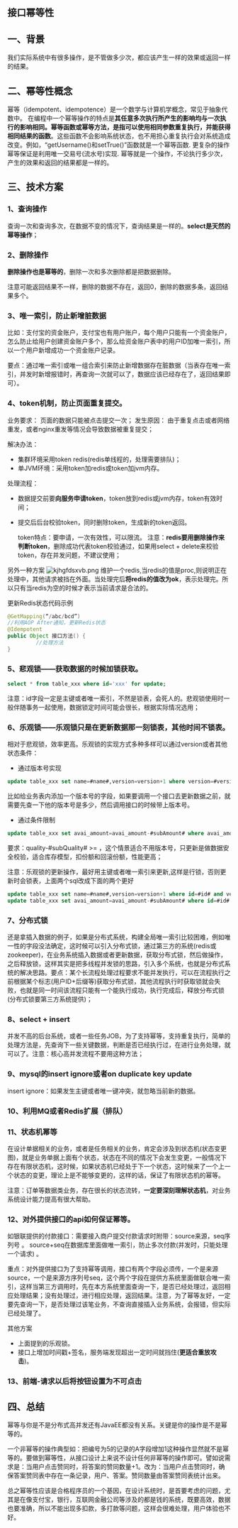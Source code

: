 ## 接口幂等性

## 一、背景 
我们实际系统中有很多操作，是不管做多少次，都应该产生一样的效果或返回一样的结果。

## 二、幂等性概念 
幂等（idempotent、idempotence）是一个数学与计算机学概念，常见于抽象代数中。 在编程中一个幂等操作的特点是**其任意多次执行所产生的影响均与一次执行的影响相同。幂等函数或幂等方法，是指可以使用相同参数重复执行，并能获得相同结果的函数**。这些函数不会影响系统状态，也不用担心重复执行会对系统造成改变。例如，“getUsername()和setTrue()”函数就是一个幂等函数. 更复杂的操作幂等保证是利用唯一交易号(流水号)实现. 幂等就是一个操作，不论执行多少次，产生的效果和返回的结果都是一样的。

## 三、技术方案 
### 1、查询操作
查询一次和查询多次，在数据不变的情况下，查询结果是一样的。**select是天然的幂等操作**；

### 2、删除操作

**删除操作也是幂等的**，删除一次和多次删除都是把数据删除。

注意可能返回结果不一样，删除的数据不存在，返回0，删除的数据多条，返回结果多个。

### 3、唯一索引，防止新增脏数据
比如：支付宝的资金账户，支付宝也有用户账户，每个用户只能有一个资金账户，怎么防止给用户创建资金账户多个，那么给资金账户表中的用户ID加唯一索引，所以一个用户新增成功一个资金账户记录。

 要点：通过唯一索引或唯一组合索引来防止新增数据存在脏数据（当表存在唯一索引，并发时新增报错时，再查询一次就可以了，数据应该已经存在了，返回结果即可）。

### 4、token机制，防止页面重复提交。

业务要求： 页面的数据只能被点击提交一次；
发生原因： 由于重复点击或者网络重发，或者nginx重发等情况会导致数据被重复提交；

解决办法： 
* 集群环境采用token redis(redis单线程的，处理需要排队)；
* 单JVM环境：采用token加redis或token加jvm内存。

处理流程：
* 数据提交前要**向服务申请token**，token放到redis或jvm内存，token有效时间；
* 提交后后台校验token，同时删除token，生成新的token返回。

    token特点：要申请，一次有效性，可以限流。
    注意：**redis要用删除操作来判断token**，删除成功代表token校验通过，如果用select + delete来校验token，存在并发问题，不建议使用；

另外一种方案
![kjhgfdsxvb.png](https://pic.imgdb.cn/item/61daf2b92ab3f51d910d1e06.png)
维护一个redis,当redis的值是proc,则说明正在处理中，其他请求被挡在外面。当处理完后**将redis的值改为ok**，表示处理完。所以只有当redis为空的时候才表示当前请求是合法的。

更新Redis状态代码示例
```java
@GetMapping(“/abc/bcd”)
//利用AOP After通知，更新Redis状态
@Idempotent
public Object 接口方法() {
         //处理方法
}
```

### 5、悲观锁——获取数据的时候加锁获取。

```sql
select * from table_xxx where id='xxx' for update; 
```
注意：id字段一定是主键或者唯一索引，不然是锁表，会死人的。悲观锁使用时一般伴随事务一起使用，数据锁定时间可能会很长，根据实际情况选用； 

### 6、乐观锁——乐观锁只是在更新数据那一刻锁表，其他时间不锁表。
相对于悲观锁，效率更高。乐观锁的实现方式多种多样可以通过version或者其他状态条件：
* 通过版本号实现 
```sql
update table_xxx set name=#name#,version=version+1 where version=#version#;
```
比如给业务表内添加一个版本号的字段，如果要调用一个接口去更新数据之前，就需要先查一下他的版本号是多少，然后调用接口的时候带上版本号。

* 通过条件限制 
```sql
update table_xxx set avai_amount=avai_amount-#subAmount# where avai_amount-#subAmount# >= 0 
```
要求：quality-#subQuality# >= ，这个情景适合不用版本号，只更新是做数据安全校验，适合库存模型，扣份额和回滚份额，性能更高；

注意：乐观锁的更新操作，最好用主键或者唯一索引来更新,这样是行锁，否则更新时会锁表，上面两个sql改成下面的两个更好 

```sql
update table_xxx set name=#name#,version=version+1 where id=#id# and version=#version#；
update table_xxx set avai_amount=avai_amount-#subAmount# where id=#id# and avai_amount-#subAmount# >= 0；
```

### 7、分布式锁
还是拿插入数据的例子，如果是分布式系统，构建全局唯一索引比较困难，例如唯一性的字段没法确定，这时候可以引入分布式锁，通过第三方的系统(redis或zookeeper)，在业务系统插入数据或者更新数据，获取分布式锁，然后做操作，之后释放锁，这样其实是把多线程并发锁的思路，引入多个系统，也就是分布式系统的解决思路。要点：某个长流程处理过程要求不能并发执行，可以在流程执行之前根据某个标志(用户ID+后缀等)获取分布式锁，其他流程执行时获取锁就会失败，也就是同一时间该流程只能有一个能执行成功，执行完成后，释放分布式锁(分布式锁要第三方系统提供)；

### 8、select + insert
并发不高的后台系统，或者一些任务JOB，为了支持幂等，支持重复执行，简单的处理方法是，先查询下一些关键数据，判断是否已经执行过，在进行业务处理，就可以了。注意：核心高并发流程不要用这种方法；

### 9、mysql的insert ignore或者on duplicate key update

insert ignore：如果发生主键或者唯一键冲突，就忽略当前新的数据。

### 10、利用MQ或者Redis扩展（排队）

### 11、状态机幂等
在设计单据相关的业务，或者是任务相关的业务，肯定会涉及到状态机(状态变更图)，就是业务单据上面有个状态，状态在不同的情况下会发生变更，一般情况下存在有限状态机，这时候，如果状态机已经处于下一个状态，这时候来了一个上一个状态的变更，理论上是不能够变更的，这样的话，保证了有限状态机的幂等。

注意：订单等数据类业务，存在很长的状态流转，**一定要深刻理解状态机**，对业务系统设计能力提高有很大帮助。

### 12、对外提供接口的api如何保证幂等。
如银联提供的付款接口：需要接入商户提交付款请求时附带：source来源，seq序列号 。
source+seq在数据库里面做唯一索引，防止多次付款(并发时，只能处理一个请求) 。

重点：对外提供接口为了支持幂等调用，接口有两个字段必须传，一个是来源source，一个是来源方序列号seq，这个两个字段在提供方系统里面做联合唯一索引，这样当第三方调用时，先在本方系统里面查询一下，是否已经处理过，返回相应处理结果；没有处理过，进行相应处理，返回结果。注意，为了幂等友好，一定要先查询一下，是否处理过该笔业务，不查询直接插入业务系统，会报错，但实际已经处理了。 

其他方案
* 上面提到的乐观锁。
* 接口上增加时间戳+签名，服务端发现超出一定时间就挡住(**更适合重放攻击**)。

### 13、前端-请求以后将按钮设置为不可点击

## 四、总结
幂等与你是不是分布式高并发还有JavaEE都没有关系。关键是你的操作是不是幂等的。

一个非幂等的操作典型如：把编号为5的记录的A字段增加1这种操作显然就不是幂等的。要做到幂等性，从接口设计上来说不设计任何非幂等的操作即可。譬如说需求是：当用户点击赞同时，将答案的赞同数量+1。改为：当用户点击赞同时，确保答案赞同表中存在一条记录，用户、答案。赞同数量由答案赞同表统计出来。

总之幂等性应该是合格程序员的一个基因，在设计系统时，是首要考虑的问题，尤其是在像支付宝，银行，互联网金融公司等涉及的都是钱的系统，既要高效，数据也要准确，所以不能出现多扣款，多打款等问题，这样会很难处理，用户体验也不好。 